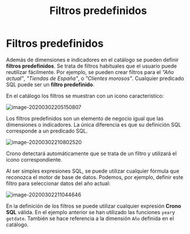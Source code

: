 ﻿---
title: Filtros predefinidos
position: 7
Autogenerated: true
---

# Filtros predefinidos

Además de dimensiones e indicadores en el catálogo se pueden definir **filtros predefinidos**. Se trata de filtros habituales que el usuario puede reutilizar fácilmente. Por ejemplo, se pueden crear filtros para el _"Año actual"_, _"Tiendas de España"_, o _"Clientes morosos"_. Cualquier predicado SQL puede ser un **filtro predefinido**.

En el catálogo los filtros se muestran con un icono característico:

![image-20200302205150807](/images/calculos06.png)


Los filtros predefinidos son un elemento de negocio igual que las dimensiones o indicadores. La única diferencia es que su definición SQL corresponde a un predicado SQL.

![image-20200302210802520](/images/calculos07.png)


Crono detectará automáticamente que se trata de un filtro y utilizará el icono correspondiente.

Al ser simples expresiones SQL, se puede utilizar cualquier fórmula que reconozca el motor de base de datos. Podemos, por ejemplo, definir este filtro para seleccionar datos del año actual:

![image-20200302211044646](/images/calculos08.png)

En la definición de los filtros se puede utilizar cualquier expresión **Crono SQL** válida. En el ejemplo anterior se han utilizado las funciones `year`y `getdate`. También se hace referencia a la dimensión `Año` definida en el catálogo.
